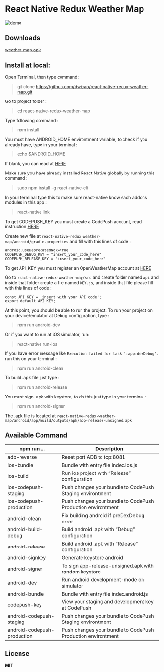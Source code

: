# React Native Redux Weather Map  

![demo](https://raw.githubusercontent.com/dwicao/react-native-redux-weather-map/master/demo.gif)  

## Downloads  
[weather-map.apk](https://github.com/dwicao/react-native-redux-weather-map/releases/download/v1.0/weather-map.apk)

## Install at local:
Open Terminal, then type command:  
> git clone https://github.com/dwicao/react-native-redux-weather-map.git

Go to project folder :
> cd react-native-redux-weather-map

Type following command :  
> npm install  

You must have ANDROID_HOME environtment variable, to check if you already have, type in your terminal :  
> echo $ANDROID_HOME  

If blank, you can read at [HERE](https://goo.gl/XSBmwE)  

Make sure you have already installed React Native globally by running this command :  
> sudo npm install -g react-native-cli

In your terminal type this to make sure react-native know each addons modules in this app :  
> react-native link

To get CODEPUSH_KEY  you must create a CodePush account, read instruction [HERE](https://microsoft.github.io/code-push/)

Create new file at `react-native-redux-weather-map/android/gradle.properties` and fill with this lines of code :  

```
android.useDeprecatedNdk=true
CODEPUSH_DEBUG_KEY = "insert_your_code_here"
CODEPUSH_RELEASE_KEY = "insert_your_code_here"
```   

To get API_KEY  you must register an OpenWeatherMap account at [HERE](http://openweathermap.org/)

Go to `react-native-redux-weather-map/src` and create folder named `api` and inside that folder create a file named `KEY.js`, and inside that file please fill with this lines of code : 

```  
const API_KEY = 'insert_with_your_API_code';
export default API_KEY;
```

At this point, you should be able to run the project.
To run your project on your device/emulator at Debug configuration, type :
> npm run android-dev  

Or if you want to run at iOS simulator, run:  
> react-native run-ios
 
If you have error message like `Execution failed for task ':app:dexDebug'.` run this on your terminal :  
> npm run android-clean

To build .apk file just type :  
> npm run android-release  

You must sign .apk with keystore, to do this just type in your terminal :  
> npm run android-signer

The .apk file is located at `react-native-redux-weather-map/android/app/build/outputs/apk/app-release-unsigned.apk`


##  Available Command  

| npm run ... | Description |
| --- | --- |
| adb-reverse | Reset port ADB to tcp:8081 |
| ios-bundle | Bundle with entry file index.ios.js |
| ios-build  | Run ios project with “Release” configuration |
| ios-codepush-staging | Push changes your bundle to CodePush Staging environtment |
| ios-codepush-production | Push changes your bundle to CodePush Production environtment |
| android-clean | Fix building android if preDexDebug error |
| android-build-debug | Build android .apk with “Debug” configuration |
| android-release  | Build android .apk with “Release” configuration  |
| android-signkey  | Generate keystore android  |
| android-signer | To sign app-release-unsigned.apk with random keystore |
| android-dev | Run android development-mode on simulator |
| android-bundle | Bundle with entry file index.android.js |
| codepush-key | View your staging and development key at CodePush |
| android-codepush-staging | Push changes your bundle to CodePush Staging environtment |
| android-codepush-production | Push changes your bundle to CodePush Production environtment |
 
 
## License
**MIT**  


